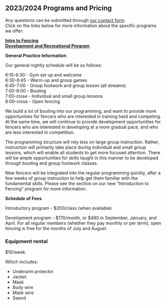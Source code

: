 ## 2023/2024 Programs and Pricing

Any questions can be submitted through [our contact form](https://excelsiorfencing.ca/contact/).  
Click on the links below for more information about the specific programs we offer:

**[Intro to Fencing  
](https://excelsiorfencing.ca/intro-to-fencing/)[Development and Recreational Program](https://excelsiorfencing.ca/development-and-recreation/)**

**General Practice Information**

Our general nightly schedule will be as follows:

6:15-6:30 - Gym set up and welcome  
6:30-6:45 - Warm-up and group games  
6:45-7:00 - Group footwork and group lesson (all streams)  
7:00-8:00 - Bouting  
7:00-close - Individual and small group lessons  
8:00-close - Open fencing

We build a lot of bouting into our programming, and want to provide more opportunities for fencers who are interested in training hard and competing. At the same time, we will continue to provide development opportunities for fencers who are interested in developing at a more gradual pace, and who are less interested in competition.

The programming structure will rely less on large group instruction. Rather, instruction will primarily take place during individual and small group lessons, which will enable all students to get more focused attention. There will be ample opportunities for skills taught in this manner to be developed through bouting and group footwork classes.

New fencers will be integrated into the regular programming quickly, after a few weeks of group instruction to help get them familiar with the fundamental skills. Please see the section on our new “Introduction to Fencing” program for more information.

**Schedule of Fees**

Introductory program - $200/class (when available)

Development program - $170/month, or $480 in September, January, and April. For all regular members (whether they pay monthly or per term), open fencing is free for the months of July and August.

### Equipment rental

$10/week.

Which includes:

- Underarm protector
- Jacket
- Mask
- Body wire
- Mask wire
- Sword